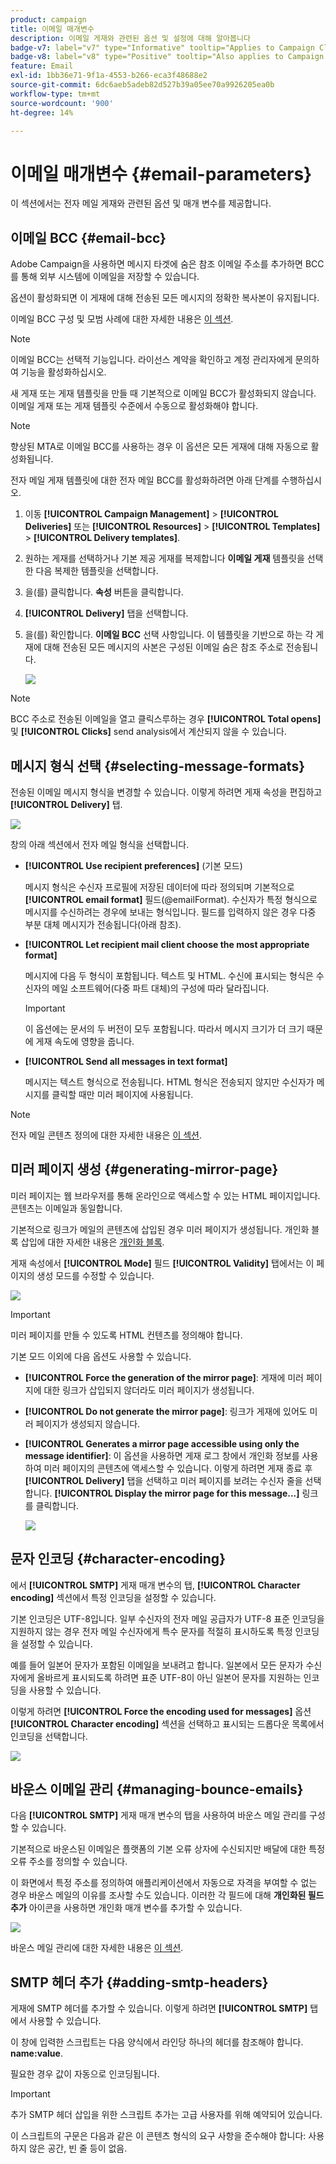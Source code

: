 ```yaml
---
product: campaign
title: 이메일 매개변수
description: 이메일 게재와 관련된 옵션 및 설정에 대해 알아봅니다
badge-v7: label="v7" type="Informative" tooltip="Applies to Campaign Classic v7"
badge-v8: label="v8" type="Positive" tooltip="Also applies to Campaign v8"
feature: Email
exl-id: 1bb36e71-9f1a-4553-b266-eca3f48688e2
source-git-commit: 6dc6aeb5adeb82d527b39a05ee70a9926205ea0b
workflow-type: tm+mt
source-wordcount: '900'
ht-degree: 14%

---
```


# 이메일 매개변수 {#email-parameters}



이 섹션에서는 전자 메일 게재와 관련된 옵션 및 매개 변수를 제공합니다.

## 이메일 BCC {#email-bcc}

Adobe Campaign을 사용하면 메시지 타겟에 숨은 참조 이메일 주소를 추가하면 BCC를 통해 외부 시스템에 이메일을 저장할 수 있습니다.

옵션이 활성화되면 이 게재에 대해 전송된 모든 메시지의 정확한 복사본이 유지됩니다.

이메일 BCC 구성 및 모범 사례에 대한 자세한 내용은 [이 섹션](../../installation/using/email-archiving.md).

>[!NOTE]
>
>이메일 BCC는 선택적 기능입니다. 라이선스 계약을 확인하고 계정 관리자에게 문의하여 기능을 활성화하십시오.

새 게재 또는 게재 템플릿을 만들 때 기본적으로 이메일 BCC가 활성화되지 않습니다. 이메일 게재 또는 게재 템플릿 수준에서 수동으로 활성화해야 합니다.

>[!NOTE]
>
>향상된 MTA로 이메일 BCC를 사용하는 경우 이 옵션은 모든 게재에 대해 자동으로 활성화됩니다.

전자 메일 게재 템플릿에 대한 전자 메일 BCC를 활성화하려면 아래 단계를 수행하십시오.

1. 이동 **[!UICONTROL Campaign Management]** > **[!UICONTROL Deliveries]** 또는 **[!UICONTROL Resources]** > **[!UICONTROL Templates]** > **[!UICONTROL Delivery templates]**.
1. 원하는 게재를 선택하거나 기본 제공 게재를 복제합니다 **이메일 게재** 템플릿을 선택한 다음 복제한 템플릿을 선택합니다.
1. 을(를) 클릭합니다. **속성** 버튼을 클릭합니다.
1. **[!UICONTROL Delivery]** 탭을 선택합니다. 
1. 을(를) 확인합니다. **이메일 BCC** 선택 사항입니다. 이 템플릿을 기반으로 하는 각 게재에 대해 전송된 모든 메시지의 사본은 구성된 이메일 숨은 참조 주소로 전송됩니다.

   ![](assets/s_ncs_user_wizard_archiving.png)

>[!NOTE]
>
>BCC 주소로 전송된 이메일을 열고 클릭스루하는 경우 **[!UICONTROL Total opens]** 및 **[!UICONTROL Clicks]** send analysis에서 계산되지 않을 수 있습니다.

## 메시지 형식 선택 {#selecting-message-formats}

전송된 이메일 메시지 형식을 변경할 수 있습니다. 이렇게 하려면 게재 속성을 편집하고 **[!UICONTROL Delivery]** 탭.

![](assets/s_ncs_user_wizard_email_param.png)

창의 아래 섹션에서 전자 메일 형식을 선택합니다.

* **[!UICONTROL Use recipient preferences]** (기본 모드)

   메시지 형식은 수신자 프로필에 저장된 데이터에 따라 정의되며 기본적으로 **[!UICONTROL email format]** 필드(@emailFormat). 수신자가 특정 형식으로 메시지를 수신하려는 경우에 보내는 형식입니다. 필드를 입력하지 않은 경우 다중 부분 대체 메시지가 전송됩니다(아래 참조).

* **[!UICONTROL Let recipient mail client choose the most appropriate format]**

   메시지에 다음 두 형식이 포함됩니다. 텍스트 및 HTML. 수신에 표시되는 형식은 수신자의 메일 소프트웨어(다중 파트 대체)의 구성에 따라 달라집니다.

   >[!IMPORTANT]
   >
   >이 옵션에는 문서의 두 버전이 모두 포함됩니다. 따라서 메시지 크기가 더 크기 때문에 게재 속도에 영향을 줍니다.

* **[!UICONTROL Send all messages in text format]**

   메시지는 텍스트 형식으로 전송됩니다. HTML 형식은 전송되지 않지만 수신자가 메시지를 클릭할 때만 미러 페이지에 사용됩니다.

>[!NOTE]
>
>전자 메일 콘텐츠 정의에 대한 자세한 내용은 [이 섹션](defining-the-email-content.md).

## 미러 페이지 생성 {#generating-mirror-page}

미러 페이지는 웹 브라우저를 통해 온라인으로 액세스할 수 있는 HTML 페이지입니다. 콘텐츠는 이메일과 동일합니다.

기본적으로 링크가 메일의 콘텐츠에 삽입된 경우 미러 페이지가 생성됩니다. 개인화 블록 삽입에 대한 자세한 내용은 [개인화 블록](personalization-blocks.md).

게재 속성에서 **[!UICONTROL Mode]** 필드 **[!UICONTROL Validity]** 탭에서는 이 페이지의 생성 모드를 수정할 수 있습니다.

![](assets/s_ncs_user_wizard_miror_page_mode.png)

>[!IMPORTANT]
>
>미러 페이지를 만들 수 있도록 HTML 컨텐츠를 정의해야 합니다.

기본 모드 이외에 다음 옵션도 사용할 수 있습니다.

* **[!UICONTROL Force the generation of the mirror page]**: 게재에 미러 페이지에 대한 링크가 삽입되지 않더라도 미러 페이지가 생성됩니다.
* **[!UICONTROL Do not generate the mirror page]**: 링크가 게재에 있어도 미러 페이지가 생성되지 않습니다.
* **[!UICONTROL Generates a mirror page accessible using only the message identifier]**: 이 옵션을 사용하면 게재 로그 창에서 개인화 정보를 사용하여 미러 페이지의 콘텐츠에 액세스할 수 있습니다. 이렇게 하려면 게재 종료 후 **[!UICONTROL Delivery]** 탭을 선택하고 미러 페이지를 보려는 수신자 줄을 선택합니다. **[!UICONTROL Display the mirror page for this message...]** 링크를 클릭합니다.

   ![](assets/s_ncs_user_wizard_miror_page_link.png)

## 문자 인코딩 {#character-encoding}

에서 **[!UICONTROL SMTP]** 게재 매개 변수의 탭, **[!UICONTROL Character encoding]** 섹션에서 특정 인코딩을 설정할 수 있습니다.

기본 인코딩은 UTF-8입니다. 일부 수신자의 전자 메일 공급자가 UTF-8 표준 인코딩을 지원하지 않는 경우 전자 메일 수신자에게 특수 문자를 적절히 표시하도록 특정 인코딩을 설정할 수 있습니다.

예를 들어 일본어 문자가 포함된 이메일을 보내려고 합니다. 일본에서 모든 문자가 수신자에게 올바르게 표시되도록 하려면 표준 UTF-8이 아닌 일본어 문자를 지원하는 인코딩을 사용할 수 있습니다.

이렇게 하려면 **[!UICONTROL Force the encoding used for messages]** 옵션 **[!UICONTROL Character encoding]** 섹션을 선택하고 표시되는 드롭다운 목록에서 인코딩을 선택합니다.

![](assets/s_ncs_user_email_del_properties_smtp_tab_encoding.png)

## 바운스 이메일 관리 {#managing-bounce-emails}

다음 **[!UICONTROL SMTP]** 게재 매개 변수의 탭을 사용하여 바운스 메일 관리를 구성할 수 있습니다.

기본적으로 바운스된 이메일은 플랫폼의 기본 오류 상자에 수신되지만 배달에 대한 특정 오류 주소를 정의할 수 있습니다.

이 화면에서 특정 주소를 정의하여 애플리케이션에서 자동으로 자격을 부여할 수 없는 경우 바운스 메일의 이유를 조사할 수도 있습니다. 이러한 각 필드에 대해 **개인화된 필드 추가** 아이콘을 사용하면 개인화 매개 변수를 추가할 수 있습니다.

![](assets/s_ncs_user_email_del_properties_smtp_tab.png)

바운스 메일 관리에 대한 자세한 내용은 [이 섹션](understanding-delivery-failures.md#bounce-mail-management).

## SMTP 헤더 추가 {#adding-smtp-headers}

게재에 SMTP 헤더를 추가할 수 있습니다. 이렇게 하려면 **[!UICONTROL SMTP]** 탭에서 사용할 수 있습니다.

이 창에 입력한 스크립트는 다음 양식에서 라인당 하나의 헤더를 참조해야 합니다. **name:value**.

필요한 경우 값이 자동으로 인코딩됩니다.

>[!IMPORTANT]
>
>추가 SMTP 헤더 삽입을 위한 스크립트 추가는 고급 사용자를 위해 예약되어 있습니다.
>
>이 스크립트의 구문은 다음과 같은 이 콘텐츠 형식의 요구 사항을 준수해야 합니다: 사용하지 않은 공간, 빈 줄 등이 없음.
